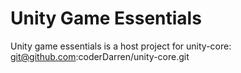 # Unity Game Essentials

Unity game essentials is a host project for unity-core: git@github.com:coderDarren/unity-core.git

